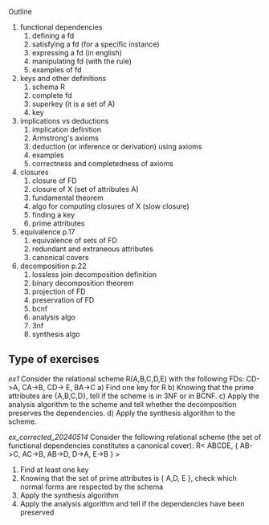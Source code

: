 Outline
1. functional dependencies
	1. defining a fd
	2. satisfying a fd (for a specific instance)
	3. expressing a fd (in english)
	4. manipulating fd (with the rule)
	5. examples of fd
2. keys and other definitions
	1. schema R
	2. complete fd
	3. superkey (it is a set of A)
	4. key
3. implications vs deductions
	1. implication definition
	2. Armstrong's axioms
	3. deduction (or inference or derivation) using axioms
	4. examples
	5. correctness and completedness of axioms
4. closures
	1. closure of FD
	2. closure of X (set of attributes A)
	3. fundamental theorem
	4. algo for computing closures of X (slow closure)
	5. finding a key
	6. prime attributes
5. equivalence p.17
	1. equivalence of sets of FD
	2. redundant and extraneous attributes
	3. canonical covers
6. decomposition p.22
	1. lossless join decomposition definition
	2. binary decomposition theorem
	3. projection of FD
	4. preservation of FD
	5. bcnf
	6. analysis algo
	7. 3nf
	8. synthesis algo

## Type of exercises
*ex1*
Consider the relational scheme R(A,B,C,D,E) 
with the following FDs: CD->A, CA->B, CD-> E, BA->C 
a) Find one key for R 
b) Knowing that the prime attributes are {A,B,C,D}, tell if the scheme is in 3NF or in BCNF. 
c) Apply the analysis algorithm to the scheme and tell whether the decomposition preserves the dependencies. 
d) Apply the synthesis algorithm to the scheme.

*ex_corrected_20240514*
Consider the following relational scheme (the set of functional dependencies constitutes a canonical cover): R< ABCDE, { AB->C, AC->B, AB->D, D->A, E->B } > 
1. Find at least one key 
2. Knowing that the set of prime attributes is { A,D, E }, check which normal forms are respected by the schema 
3. Apply the synthesis algorithm 
4. Apply the analysis algorithm and tell if the dependencies have been preserved
